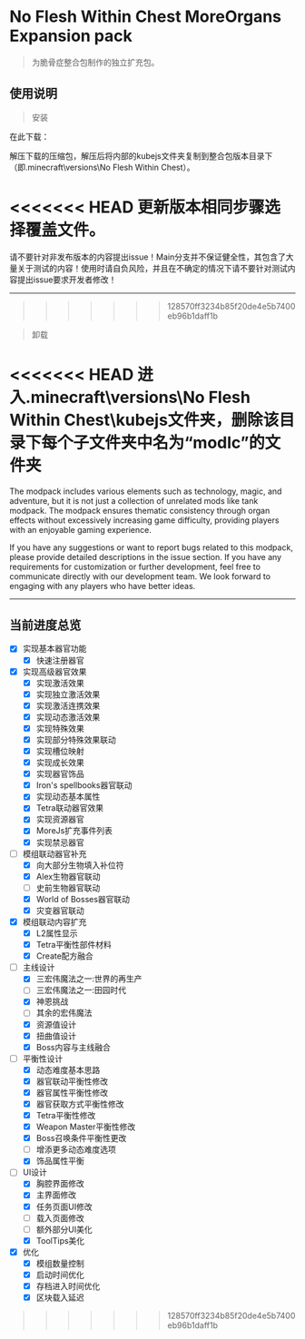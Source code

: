 # No Flesh Within Chest MoreOrgans Expansion pack

> 为脆骨症整合包制作的独立扩充包。

## 使用说明
 > 安装

在此下载：

解压下载的压缩包，解压后将内部的kubejs文件夹复制到整合包版本目录下（即.minecraft\versions\No Flesh Within Chest）。

<<<<<<< HEAD
更新版本相同步骤选择覆盖文件。
=======
请不要针对非发布版本的内容提出issue！Main分支并不保证健全性，其包含了大量关于测试的内容！使用时请自负风险，并且在不确定的情况下请不要针对测试内容提出issue要求开发者修改！

---
>>>>>>> 128570ff3234b85f20de4e5b7400eb96b1daff1b

 > 卸载

<<<<<<< HEAD
进入.minecraft\versions\No Flesh Within Chest\kubejs文件夹，删除该目录下每个子文件夹中名为“modlc”的文件夹
=======
The modpack includes various elements such as technology, magic, and adventure, but it is not just a collection of unrelated mods like tank modpack. The modpack ensures thematic consistency through organ effects without excessively increasing game difficulty, providing players with an enjoyable gaming experience.

If you have any suggestions or want to report bugs related to this modpack, please provide detailed descriptions in the issue section. If you have any requirements for customization or further development, feel free to communicate directly with our development team. We look forward to engaging with any players who have better ideas.

---

## 当前进度总览

- [x] 实现基本器官功能
  - [x] 快速注册器官
- [x] 实现高级器官效果
  - [x] 实现激活效果
  - [x] 实现独立激活效果
  - [x] 实现激活连携效果
  - [x] 实现动态激活效果
  - [x] 实现特殊效果
  - [x] 实现部分特殊效果联动
  - [x] 实现槽位映射
  - [x] 实现成长效果
  - [x] 实现器官饰品
  - [x] Iron's spellbooks器官联动
  - [x] 实现动态基本属性
  - [x] Tetra联动器官效果
  - [x] 实现资源器官
  - [x] MoreJs扩充事件列表
  - [x] 实现禁忌器官
- [ ] 模组联动器官补充
  - [x] 向大部分生物填入补位符
  - [x] Alex生物器官联动
  - [ ] 史前生物器官联动
  - [x] World of Bosses器官联动
  - [x] 灾变器官联动
- [x] 模组联动内容扩充
  - [x] L2属性显示
  - [x] Tetra平衡性部件材料
  - [x] Create配方融合
- [ ] 主线设计
  - [x] 三宏伟魔法之一:世界的再生产
  - [ ] 三宏伟魔法之一:田园时代
  - [x] 神恩挑战
  - [ ] 其余的宏伟魔法
  - [x] 资源值设计
  - [x] 扭曲值设计
  - [x] Boss内容与主线融合
- [ ] 平衡性设计
  - [x] 动态难度基本思路
  - [x] 器官联动平衡性修改
  - [x] 器官属性平衡性修改
  - [x] 器官获取方式平衡性修改
  - [x] Tetra平衡性修改
  - [x] Weapon Master平衡性修改
  - [x] Boss召唤条件平衡性更改
  - [ ] 增添更多动态难度选项
  - [x] 饰品属性平衡
- [ ] UI设计
  - [x] 胸腔界面修改
  - [x] 主界面修改
  - [x] 任务页面UI修改
  - [ ] 载入页面修改
  - [ ] 额外部分UI美化
  - [x] ToolTips美化
- [x] 优化
  - [x] 模组数量控制
  - [x] 启动时间优化
  - [x] 存档进入时间优化
  - [x] 区块载入延迟
>>>>>>> 128570ff3234b85f20de4e5b7400eb96b1daff1b

